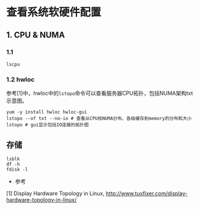 # 查看系统软硬件配置

## 1. CPU & NUMA

### 1.1
```
lscpu
```

### 1.2 hwloc
参考[1]中，hwloc中的`lstopo`命令可以查看服务器CPU拓扑，包括NUMA架构txt示意图。
```
yum -y install hwloc hwloc-gui
lstopo --of txt --no-io # 查看从CPU核NUMA分布、各级缓存到memory的分布和大小
lstopo # gui显示包括IO连接的拓扑图
```

## 存储
```
lsblk
df -h
fdisk -l
```



* 参考

[1] Display Hardware Topology in Linux, http://www.tuxfixer.com/display-hardware-topology-in-linux/